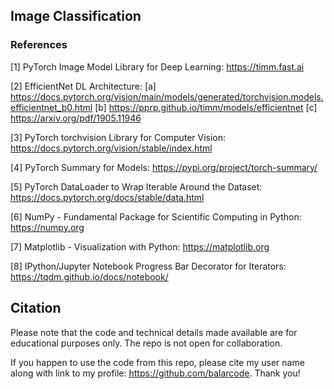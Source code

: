 ## Image Classification

### References

[1] PyTorch Image Model Library for Deep Learning: https://timm.fast.ai

[2] EfficientNet DL Architecture: [a] https://docs.pytorch.org/vision/main/models/generated/torchvision.models.efficientnet_b0.html [b] https://pprp.github.io/timm/models/efficientnet [c] https://arxiv.org/pdf/1905.11946

[3] PyTorch torchvision Library for Computer Vision: https://docs.pytorch.org/vision/stable/index.html

[4] PyTorch Summary for Models: https://pypi.org/project/torch-summary/

[5] PyTorch DataLoader to Wrap Iterable Around the Dataset: https://docs.pytorch.org/docs/stable/data.html

[6] NumPy - Fundamental Package for Scientific Computing in Python: https://numpy.org

[7] Matplotlib - Visualization with Python: https://matplotlib.org

[8] IPython/Jupyter Notebook Progress Bar Decorator for Iterators: https://tqdm.github.io/docs/notebook/

## Citation

Please note that the code and technical details made available are for educational purposes only. The repo is not open for collaboration.

If you happen to use the code from this repo, please cite my user name along with link to my profile: https://github.com/balarcode. Thank you!
